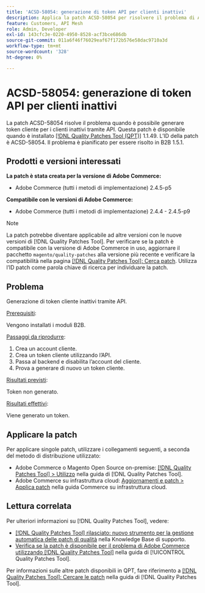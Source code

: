 ```yaml
---
title: 'ACSD-58054: generazione di token API per clienti inattivi'
description: Applica la patch ACSD-58054 per risolvere il problema di Adobe Commerce, dove è possibile generare token cliente per i clienti inattivi tramite API.
feature: Customers, API Mesh
role: Admin, Developer
exl-id: 143cfc3e-0220-4950-8528-acf3bce686db
source-git-commit: 011a6f46f76029eaf67f172b576e58dac9710a3d
workflow-type: tm+mt
source-wordcount: '328'
ht-degree: 0%

---
```


# ACSD-58054: generazione di token API per clienti inattivi

La patch ACSD-58054 risolve il problema quando è possibile generare token cliente per i clienti inattivi tramite API. Questa patch è disponibile quando è installato [[!DNL Quality Patches Tool (QPT)]](https://experienceleague.adobe.com/en/docs/commerce-operations/tools/quality-patches-tool/quality-patches-tool-to-self-serve-quality-patches) 1.1.49. L’ID della patch è ACSD-58054. Il problema è pianificato per essere risolto in B2B 1.5.1.

## Prodotti e versioni interessati

**La patch è stata creata per la versione di Adobe Commerce:**

* Adobe Commerce (tutti i metodi di implementazione) 2.4.5-p5

**Compatibile con le versioni di Adobe Commerce:**

* Adobe Commerce (tutti i metodi di implementazione) 2.4.4 - 2.4.5-p9

>[!NOTE]
>
>La patch potrebbe diventare applicabile ad altre versioni con le nuove versioni di [!DNL Quality Patches Tool]. Per verificare se la patch è compatibile con la versione di Adobe Commerce in uso, aggiornare il pacchetto `magento/quality-patches` alla versione più recente e verificare la compatibilità nella pagina [[!DNL Quality Patches Tool]: Cerca patch](https://experienceleague.adobe.com/tools/commerce-quality-patches/index.html). Utilizza l’ID patch come parola chiave di ricerca per individuare la patch.

## Problema

Generazione di token cliente inattivi tramite API.

<u>Prerequisiti</u>:

Vengono installati i moduli B2B.

<u>Passaggi da riprodurre</u>:

1. Crea un account cliente.
1. Crea un token cliente utilizzando l’API.
1. Passa al backend e disabilita l’account del cliente.
1. Prova a generare di nuovo un token cliente.

<u>Risultati previsti</u>:

Token non generato.

<u>Risultati effettivi</u>:

Viene generato un token.

## Applicare la patch

Per applicare singole patch, utilizzare i collegamenti seguenti, a seconda del metodo di distribuzione utilizzato:

* Adobe Commerce o Magento Open Source on-premise: [[!DNL Quality Patches Tool] > Utilizzo](/help/tools/quality-patches-tool/usage.md) nella guida di [!DNL Quality Patches Tool].
* Adobe Commerce su infrastruttura cloud: [Aggiornamenti e patch > Applica patch](https://experienceleague.adobe.com/docs/commerce-cloud-service/user-guide/develop/upgrade/apply-patches.html) nella guida Commerce su infrastruttura cloud.

## Lettura correlata

Per ulteriori informazioni su [!DNL Quality Patches Tool], vedere:

* [[!DNL Quality Patches Tool] rilasciato: nuovo strumento per la gestione automatica delle patch di qualità](https://experienceleague.adobe.com/en/docs/commerce-operations/tools/quality-patches-tool/quality-patches-tool-to-self-serve-quality-patches) nella Knowledge Base di supporto.
* [Verifica se la patch è disponibile per il problema di Adobe Commerce utilizzando  [!DNL Quality Patches Tool]](/help/tools/quality-patches-tool/patches-available-in-qpt/check-patch-for-magento-issue-with-magento-quality-patches.md) nella guida di [!UICONTROL Quality Patches Tool].


Per informazioni sulle altre patch disponibili in QPT, fare riferimento a [[!DNL Quality Patches Tool]: Cercare le patch](https://experienceleague.adobe.com/tools/commerce-quality-patches/index.html) nella guida di [!DNL Quality Patches Tool].
